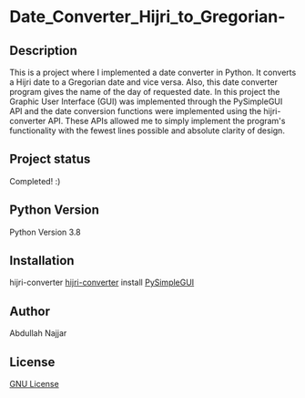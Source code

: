 # Date_Converter_Hijri_to_Gregorian-


## Description
This is a project where I implemented a date converter in Python. It converts a Hijri date to a Gregorian date and vice versa. Also, this date converter program gives the name of the day of requested date. In this project the Graphic User Interface (GUI) was implemented through the PySimpleGUI API and the date conversion functions were implemented using the hijri-converter API. These APIs allowed me to simply implement the program's functionality with the fewest lines possible and absolute clarity of design.

## Project status
Completed! :)

## Python Version
Python Version 3.8

## Installation
hijri-converter [hijri-converter](https://pypi.org/project/hijri-converter/)
install [PySimpleGUI](https://pypi.org/project/PySimpleGUI/)

## Author
Abdullah Najjar

## License
[GNU License](https://choosealicense.com/licenses/GNU/)
